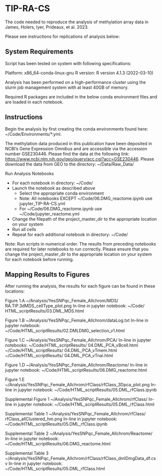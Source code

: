 # TIP-RA-CS
The code needed to reproduce the analysis of methylation array data in James, Holers, Iyer, Prideaux, et al. 2023.

Please see instructions for replications of analysis below:

## **System Requirements**
Script has been tested on system with following specifications:

Platform: x86_64-conda-linux-gnu
R version: R version 4.1.3 (2022-03-10)

Analysis has been performed on a high-performance cluster using the slurm job management system with at least 40GB of memory.

Required R packages are included in the below conda environment files and are loaded in each notebook.

## **Instructions**
Begin the analysis by first creating the conda environments found here: ~/Code/Environments/*.yml. 

The methylation data produced in this publication have been deposited in NCBI’s Gene Expression Omnibus and are accessible via the accession number GSE230446.  Please find the data at the following link: https://www.ncbi.nlm.nih.gov/geo/query/acc.cgi?acc=GSE230446. Please download the data from GEO to the directory: ~/Data/Raw_Data/

Run Analysis Notebooks
-	For each notebook in directory: ~/Code/
  - Launch the notebook as described above
    - Select the appropriate conda environment
    - Note: All notebooks EXCEPT ~/Code/06.DMG_reactome.ipynb use jupyter_TIP-RA-CS.yml
    - For ~/Code/06.DMG_reactome.ipynb use ~/Code/jupyter_reactome.yml
- Change the filepath of the project_master_dir to the appropriate location on your system
- Run all cells
-	Repeat for each additional notebook in directory: ~/Code/

Note: Run scripts in numerical order.  The results from preceding notebooks are required for later notebooks to run correctly.  Please ensure that you change the project_master_dir to the appropriate location on your system for each notebook before running.

## **Mapping Results to Figures**

After running the analysis, the results for each figure can be found in these locations:

Figure 1.A 
~/Analysis/YesSNPqc_Female_Allchrom/MDS/ RA.TIP.3dMDS_cellType_plot.png 
In-line in jupyter notebook: ~/Code/ HTML_scriptResults/03.DML_MDS.html

Figure 1.B 
~/Analysis/YesSNPqc_Female_Allchrom/dataLog.txt
In-line in jupyter notebook: ~/Code/HTML_scriptResults/02.DMLDMG_selection_v1.html

Figure 1.C 
~/Analysis/YesSNPqc_Female_Allchrom/PCA/
In-line in jupyter notebooks: 
~/Code/HTML_scriptResults/ 04.DML_PCA_vBcell.html
~/Code/HTML_scriptResults/ 04.DML_PCA_vTmem.html
~/Code/HTML_scriptResults/ 04.DML_PCA_vTnai.html

Figure 1.D
~/Analysis/YesSNPqc_Female_Allchrom/Reactome/ 
In-line in jupyter notebook: ~/Code/HTML_scriptResults/06.DMG_reactome.html

Figure 1.E
~/Analysis/YesSNPqc_Female_Allchrom/rfClass/rfClass_3Dpca_plot.png
In-line in jupyter notebook: ~/Code/HTML_scriptResults/05.DML_rfClass.ipynb

Supplemental Figure 1
~/Analysis/YesSNPqc_Female_Allchrom/rfClass/
In-line in jupyter notebook: ~/Code/HTML_scriptResults/05.DML_rfClass.html

Supplemental Table 1
~/Analysis/YesSNPqc_Female_Allchrom/rfClass/ rfClass_allClustered_hm.png
In-line in jupyter notebook: ~/Code/HTML_scriptResults/05.DML_rfClass.ipynb

Supplemental Table 2
~/Analysis/YesSNPqc_Female_Allchrom/Reactome/ 
In-line in jupyter notebook: ~/Code/HTML_scriptResults/06.DMG_reactome.html

Supplemental Table 3
~/Analysis/YesSNPqc_Female_Allchrom/rfClass/rfClass_dmlDmgData_df.csv
In-line in jupyter notebook: ~/Code/HTML_scriptResults/05.DML_rfClass.html
